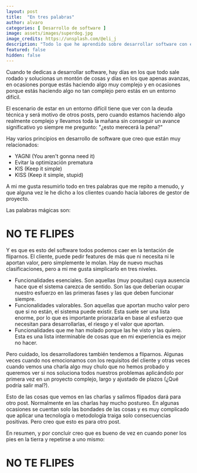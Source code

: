 ```yaml
---
layout: post
title:  "En tres palabras"
author: alvaro
categories: [ Desarrollo de software ]
image: assets/images/superdog.jpg
image_credits: https://unsplash.com/@eli_j
description: "Todo lo que he aprendido sobre desarrollar software con éxito se puede resumir en solo 3 palabras: NO TE FLIPES."
featured: false
hidden: false
---
```

Cuando te dedicas a desarrollar software, hay días en los que todo sale rodado y solucionas un montón de cosas y días en los que apenas avanzas, en ocasiones porque estás haciendo algo muy complejo y en ocasiones porque estás haciendo algo no tan complejo pero estás en un entorno difícil.

El escenario de estar en un entorno difícil tiene que ver con la deuda técnica y será motivo de otros posts, pero cuando estamos haciendo algo realmente complejo y llevamos toda la mañana sin conseguir un avance significativo yo siempre me pregunto: "¿esto merecerá la pena?"

Hay varios principios en desarrollo de software que creo que están muy relacionados:
  * YAGNI (You aren't gonna need it)
  * Evitar la optimización prematura
  * KIS (Keep it simple)
  * KISS (Keep it simple, stupid)

A mi me gusta resumirlo todo en tres palabras que me repito a menudo, y que alguna vez le he dicho a los clientes cuando hacía labores de gestor de proyecto.

Las palabras mágicas son:

# NO TE FLIPES

Y es que es esto del software todos podemos caer en la tentación de fliparnos. El cliente, puede pedir features de más que ni necesita ni le aportan valor, pero simplemente le molan. Hay de nuevo muchas clasificaciones, pero a mi me gusta simplicarlo en tres niveles.
 * Funcionalidades esenciales. Son aquellas (muy poquitas) cuya ausencia hace que el sistema carezca de sentido. Son las que deberían ocupar nuestro esfuerzo en las primeras fases y las que deben funcionar siempre.
 * Funcionalidades valorables. Son aquellas que aportan mucho valor pero que si no están, el sistema puede existir. Esta suele ser una lista enorme, por lo que es importante priorazarla en base al esfuerzo que necesitan para desarrollarlas, el riesgo y el valor que aportan.
 * Funcionalidades que me han molado porque las he visto y las quiero. Esta es una lista interminable de cosas que en mi experiencia es mejor no hacer.

Pero cuidado, los desarrolladores también tendemos a fliparnos. Algunas veces cuando nos emocionamos con los requisitos del cliente y otras veces cuando vemos una charla algo muy chulo que no hemos probado y queremos ver si nos soluciona todos nuestros problemas aplicándolo por primera vez en un proyecto complejo, largo y ajustado de plazos (¿Qué podría salir mal?).

Esto de las cosas que vemos en las charlas y salimos flipados dará para otro post. Normalmente en las charlas hay mucho postureo. En algunas ocasiones se cuentan solo las bondades de las cosas y es muy complicado que aplicar una tecnología o metodología traiga solo consecuencias positivas. Pero creo que esto es para otro post.

En resumen, y por concluir creo que es bueno de vez en cuando poner los pies en la tierra y repetirse a uno mismo:

# NO TE FLIPES
